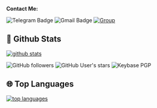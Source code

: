 

**Contact Me:**

![Telegram Badge](https://img.shields.io/badge/-CustomIcon-1ca0f1?style=flat-square&logo=telegram&logoColor=white&link=https://t.me/SAKATA_GINTOKl)
![Gmail Badge](https://img.shields.io/badge/-poki@pokurt.me-c14438?style=flat-square&logo=Gmail&logoColor=white&link=mailto:)
[![Group](https://img.shields.io/badge/dynamic/json?logo=telegram&label=%40DeprecatedChat&labelColor=282c34&suffix=+members&color=2CA5E0&query=%24.data.totalSubs&url=https%3A%2F%2Fapi.spencerwoo.com%2Fsubstats%2F%3Fsource%3Dtelegram%26queryKey%3DDeprecatedChat&longCache=true%22)](https://t.me/)



##  🐙 **Github Stats**

[![github stats](https://github-readme-stats.vercel.app/api?username=namikaze-senpai&show_icons=true&theme=radical)](https://github.com/pokurt)

![GitHub followers](https://img.shields.io/github/followers/namikaze-senpai?color=aqua&label=Followers&style=for-the-badge)
![GitHub User's stars](https://img.shields.io/github/stars/namikaze-senpai?affiliations=OWNER&color=aqua&style=for-the-badge)
![Keybase PGP](https://img.shields.io/keybase/pgp/namikaze-senpai?color=aqua&style=for-the-badge)


## 🌐 **Top Languages**

[![top languages](https://github-readme-stats.vercel.app/api/top-langs/?username=namikaze-senpai&show_icons=true&theme=radical&layout=compact)](https://github.com/pokurt)

